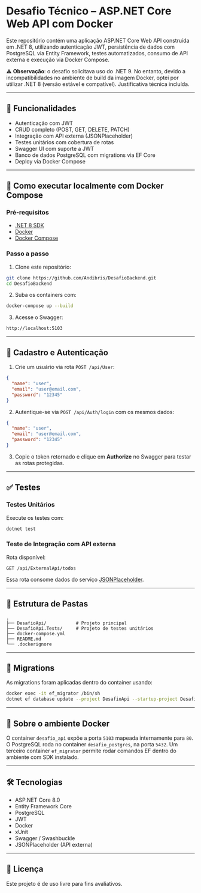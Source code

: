# Desafio Técnico – ASP.NET Core Web API com Docker

Este repositório contém uma aplicação ASP.NET Core Web API construída em .NET 8, utilizando autenticação JWT, persistência de dados com PostgreSQL via Entity Framework, testes automatizados, consumo de API externa e execução via Docker Compose.

⚠️ **Observação**: o desafio solicitava uso do .NET 9. No entanto, devido a incompatibilidades no ambiente de build da imagem Docker, optei por utilizar .NET 8 (versão estável e compatível). Justificativa técnica incluída.

---

## 🔧 Funcionalidades

- Autenticação com JWT
- CRUD completo (POST, GET, DELETE, PATCH)
- Integração com API externa (JSONPlaceholder)
- Testes unitários com cobertura de rotas
- Swagger UI com suporte a JWT
- Banco de dados PostgreSQL com migrations via EF Core
- Deploy via Docker Compose

---

## 🚀 Como executar localmente com Docker Compose

### Pré-requisitos

- [.NET 8 SDK](https://dotnet.microsoft.com/download)
- [Docker](https://www.docker.com/)
- [Docker Compose](https://docs.docker.com/compose/)

### Passo a passo

1. Clone este repositório:

```bash
git clone https://github.com/Andibris/DesafioBackend.git
cd DesafioBackend
```

2. Suba os containers com:

```bash
docker-compose up --build
```

3. Acesse o Swagger:

```
http://localhost:5103
```

---

## 👤 Cadastro e Autenticação

1. Crie um usuário via rota `POST /api/User`:

```json
{
  "name": "user",
  "email": "user@email.com",
  "password": "12345"
}
```

2. Autentique-se via `POST /api/Auth/login` com os mesmos dados:

```json
{
  "name": "user",
  "email": "user@email.com",
  "password": "12345"
}
```

3. Copie o token retornado e clique em **Authorize** no Swagger para testar as rotas protegidas.

---

## ✅ Testes

### Testes Unitários

Execute os testes com:

```bash
dotnet test
```

### Teste de Integração com API externa

Rota disponível:

```http
GET /api/ExternalApi/todos
```

Essa rota consome dados do serviço [JSONPlaceholder](https://jsonplaceholder.typicode.com/todos).

---

## 📂 Estrutura de Pastas

```
.
├── DesafioApi/           # Projeto principal
├── DesafioApi.Tests/     # Projeto de testes unitários
├── docker-compose.yml
├── README.md
└── .dockerignore
```

---

## 🧪 Migrations

As migrations foram aplicadas dentro do container usando:

```bash
docker exec -it ef_migrator /bin/sh
dotnet ef database update --project DesafioApi --startup-project DesafioApi
```

---

## 🐳 Sobre o ambiente Docker

O container `desafio_api` expõe a porta `5103` mapeada internamente para `80`. O PostgreSQL roda no container `desafio_postgres`, na porta `5432`. Um terceiro container `ef_migrator` permite rodar comandos EF dentro do ambiente com SDK instalado.

---

## 🛠 Tecnologias

- ASP.NET Core 8.0
- Entity Framework Core
- PostgreSQL
- JWT
- Docker
- xUnit
- Swagger / Swashbuckle
- JSONPlaceholder (API externa)

---

## 📄 Licença

Este projeto é de uso livre para fins avaliativos.
